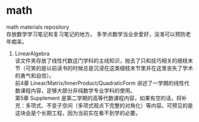# math
math materials repository  
存放数学学习笔记和复习笔记的地方。
多学点数学当业余爱好，没准可以预防老年痴呆。

1. LinearAlgebra  
    该文件夹存放了线性代数这门学科的主线知识，抛去了只和技巧相关的细枝末节（可笑的是以前读书的时候总是沉浸在这类细枝末节里并在这里丧失了学术的勇气和自信）。   
    前4章 Linear/Matrix/InnerProduct/QuadraticForm 讲述了一学期的线性代数课程内容，足够大部分非纯数学专业学科的使用。   
    第5章 Supplement 是第二学期的高等代数课程内容，如果有空的话，将补充：多项式、不变子空间（多项式观点下完整的对角化）等内容。可预见的是这块会是个长期工程，因为当前实在看不到学的必要。  